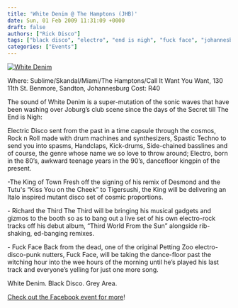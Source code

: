 ```yaml
---
title: 'White Denim @ The Hamptons (JHB)'
date: Sun, 01 Feb 2009 11:31:09 +0000
draft: false
authors: ["Rick Disco"]
tags: ["black disco", "electro", "end is nigh", "fuck face", "johannesburg", "king of town", "party", "petting zoo", "richard the third", "secret", "white denim"]
categories: ["Events"]
---
```


[![White Denim](/wp-content/uploads/2009/02/white-denim.jpg "White Denim")](/wp-content/uploads/2009/02/white-denim.jpg)

Where: Sublime/Skandal/Miami/The Hamptons/Call It Want You Want, 130 11th St. Benmore, Sandton, Johannesburg Cost: R40

The sound of White Denim is a super-mutation of the sonic waves that have been washing over Joburg’s club scene since the days of the Secret till The End is Nigh:

Electric Disco sent from the past in a time capsule through the cosmos, Rock n Roll made with drum machines and synthesizers, Spastic Techno to send you into spasms, Handclaps, Kick-drums, Side-chained basslines and of course, the genre whose name we so love to throw around; Electro, born in the 80’s, awkward teenage years in the 90’s, dancefloor kingpin of the present.

\-The King of Town Fresh off the signing of his remix of Desmond and the Tutu's “Kiss You on the Cheek” to Tigersushi, the King will be delivering an Italo inspired mutant disco set of cosmic proportions.

\- Richard the Third The Third will be bringing his musical gadgets and gizmos to the booth so as to bang out a live set of his own electro-rock tracks off his debut album, “Third World From the Sun” alongside rib-shaking, ed-banging remixes.

\- Fuck Face Back from the dead, one of the original Petting Zoo electro-disco-punk nutters, Fuck Face, will be taking the dance-floor past the witching hour into the wee hours of the morning until he’s played his last track and everyone’s yelling for just one more song.

White Denim. Black Disco. Grey Area.

[Check out the Facebook event for more](http://www.facebook.com/event.php?eid=46758009437 "Facebook Event")!

